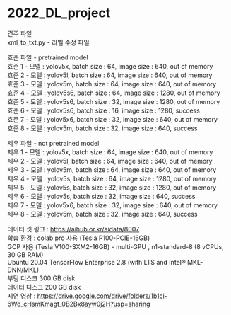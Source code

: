 # 2022_DL_project  
건주 파일  
xml_to_txt.py - 라벨 수정 파일  

효준 파일 - pretrained model  
효준 1 - 모델 : yolov5x, batch size : 64, image size : 640, out of memory  
효준 2 - 모델 : yolov5l, batch size : 64, image size : 640, out of memory  
효준 3 - 모델 : yolov5m, batch size : 64, image size : 640, out of memory  
효준 4 - 모델 : yolov5s6, batch size : 64, image size : 1280, out of memory  
효준 5 - 모델 : yolov5s6, batch size : 32, image size : 1280, out of memory  
효준 6 - 모델 : yolov5s6, batch size : 16, image size : 1280, success  
효준 7 - 모델 : yolov5x6, batch size : 32, image size : 640, out of memory  
효준 8 - 모델 : yolov5m, batch size : 32, image size : 640, success  

제우 파일 - not pretrained model  
제우 1 - 모델 : yolov5x, batch size : 64, image size : 640, out of memory  
제우 2 - 모델 : yolov5l, batch size : 64, image size : 640, out of memory  
제우 3 - 모델 : yolov5m, batch size : 64, image size : 640, out of memory  
제우 4 - 모델 : yolov5s, batch size : 64, image size : 1280, out of memory  
제우 5 - 모델 : yolov5s, batch size : 32, image size : 1280, out of memory   
제우 6 - 모델 : yolov5s, batch size : 32, image size : 640, success  
제우 7 - 모델 : yolov5x6, batch size : 32, image size : 640, out of memory  
제우 8 - 모델 : yolov5m, batch size : 32, image size : 640, success     


데이터 셋 링크 : https://aihub.or.kr/aidata/8007  
학습 환경 : colab pro 사용 (Tesla P100-PCIE-16GB)  
           GCP 사용 (Tesla V100-SXM2-16GB) - multi-GPU , n1-standard-8 (8 vCPUs, 30 GB RAM)  
                                             Ubuntu 20.04
                                             TensorFlow Enterprise 2.8 (with LTS and Intel® MKL-DNN/MKL)  
                                             부팅 디스크 300 GB disk  
                                             데이터 디스크 200 GB disk  
시연 영상 : https://drive.google.com/drive/folders/1b1ci-6Wo_cHsmKmagt_0B2Bx8ayw0j2H?usp=sharing

